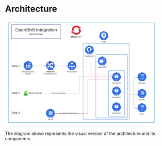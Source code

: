 [title]: # (Architecture)
[tags]: # (Openshift, Kubernetes, K8S, OKD)
[priority]: # (2)

# Architecture

![](images/tssopenshift.png)

The diagram above represents the visual version of the architecture and its components.